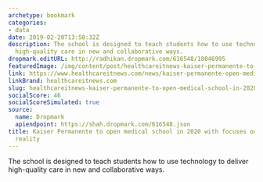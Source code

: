 ```yaml
---
archetype: bookmark
categories:
- data
date: 2019-02-20T13:50:32Z
description: The school is designed to teach students how to use technology to deliver
  high-quality care in new and collaborative ways.
dropmark.editURL: http://radhikan.dropmark.com/616548/18046995
featuredImage: /img/content/post/healthcareitnews-kaiser-permanente-to-open-medical-school-in-2020-with-focuses-on-data-virtual-reality.jpg
link: https://www.healthcareitnews.com/news/kaiser-permanente-open-medical-school-2020-focuses-data-virtual-reality
linkBrand: healthcareitnews.com
slug: healthcareitnews-kaiser-permanente-to-open-medical-school-in-2020-with-focuses-on-data-virtual-reality
socialScore: 46
socialScoreSimulated: true
source:
  name: Dropmark
  apiendpoint: https://shah.dropmark.com/616548.json
title: Kaiser Permanente to open medical school in 2020 with focuses on data, virtual
  reality
---
```

The school is designed to teach students how to use technology to deliver high-quality care in new and collaborative ways.